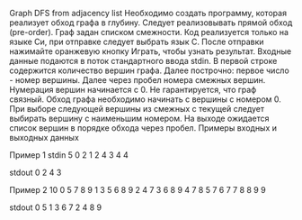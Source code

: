 Graph DFS from adjacency list
Необходимо создать программу, которая реализует обход графа в глубину. Следует реализовывать
прямой обход (pre-order). Граф задан списком смежности.
Код реализуется только на языке Си, при отправке следует выбрать язык С.
После отправки нажимайте оранжевую кнопку Играть, чтобы узнать результат.
Входные данные подаются в поток стандартного ввода stdin. В первой строке содержится
количество вершин графа. Далее построчно: первое число - номер вершины. Далее через пробел
номера смежных вершин.
Нумерация вершин начинается с 0. Не гарантируется, что граф связный.
Обход графа необходимо начинать с вершины с номером 0.
При выборе следующей вершины из смежных с текущей следует выбирать вершину с наименьшим
номером.
На выходе ожидается список вершин в порядке обхода через пробел.
Примеры входных и выходных данных

Пример 1
stdin
5
0 2
1
2 4
3 4
4

stdout
0 2 4 3

Пример 2
10
0 5 7 8 9
1 3 5 6 8 9
2 4 7
3 6 8 9
4 7 8
5 7
6 7
7 8
8 9
9

stdout
0 5 1 3 6 7 2 4 8 9